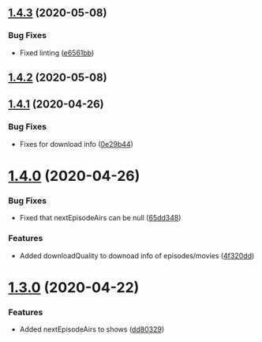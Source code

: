 ## [1.4.3](https://github.com/pct-org/mongo-models/compare/v1.4.2...v1.4.3) (2020-05-08)


### Bug Fixes

* Fixed linting ([e6561bb](https://github.com/pct-org/mongo-models/commit/e6561bb8c5aea1745c839cd7df58eab7cf5f05a3))



## [1.4.2](https://github.com/pct-org/mongo-models/compare/v1.4.1...v1.4.2) (2020-05-08)



## [1.4.1](https://github.com/pct-org/mongo-models/compare/v1.4.0...v1.4.1) (2020-04-26)


### Bug Fixes

* Fixes for download info ([0e29b44](https://github.com/pct-org/mongo-models/commit/0e29b443ca68bda739f721699dade478b2ea2424))



# [1.4.0](https://github.com/pct-org/mongo-models/compare/v1.3.0...v1.4.0) (2020-04-26)


### Bug Fixes

* Fixed that nextEpisodeAirs can be null ([65dd348](https://github.com/pct-org/mongo-models/commit/65dd34841fdbf869ab5e1512b198776653f7dff6))


### Features

* Added downloadQuality to downoad info of episodes/movies ([4f320dd](https://github.com/pct-org/mongo-models/commit/4f320dd1c398f36d0e2d1cc197c4a4dfed5c8af0))



# [1.3.0](https://github.com/pct-org/mongo-models/compare/v1.2.0...v1.3.0) (2020-04-22)


### Features

* Added nextEpisodeAirs to shows ([dd80329](https://github.com/pct-org/mongo-models/commit/dd803290f512a7c511cfdef754dca44d74599cfb))



